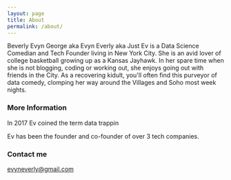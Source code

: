 ```yaml
---
layout: page
title: About
permalink: /about/
---
```


Beverly Evyn George aka Evyn Everly aka Just Ev is a Data Science Comedian and Tech Founder living in New York City. She is an avid lover of college basketball growing up as a Kansas Jayhawk. In her spare time when she is not blogging, coding or working out, she enjoys going out with friends in the City. As a recovering kidult, you'll often find this purveyor of data comedy, clomping her way around the Villages and Soho most week nights.
### More Information

In 2017 Ev coined the term data trappin

Ev has been the founder and co-founder of over 3 tech companies. 


### Contact me

[evyneverly@gmail.com](mailto:evyneverly@gmail.com)
